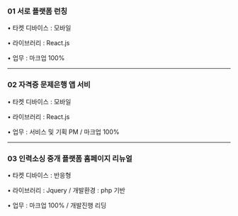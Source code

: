 ### 01 서로 플랫폼 런칭

• 타켓 디바이스 : 모바일

• 라이브러리 : React.js

• 업무 : 마크업 100%

**********************************
### 02 자격증 문제은행 앱 서비

• 타켓 디바이스 : 모바일

• 라이브러리 : React.js

• 업무 : 서비스 및 기획 PM / 마크업 100%

**********************************
### 03 인력소싱 중개 플랫폼 홈페이지 리뉴얼

• 타켓 디바이스 : 반응형

• 라이브러리 : Jquery / 개발환경 : php 기반

• 업무 : 마크업 100% / 개발진행 리딩
